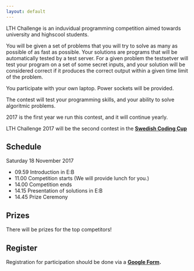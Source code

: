 ```yaml
---
layout: default
---
```

LTH Challenge is an induvidual programming competition aimed towards university and
highscool students.

You will be given a set of problems that you will try to solve as many as possible of
as fast as possible. Your solutions are programs that will be automatically tested by a test
server. For a given problem the testsetver will test your program on a set of some secret inputs,
and your solution will be considered correct if it produces the correct output within a given 
time limit of the problem.

You participate with your own laptop. Power sockets will be provided.

The contest will test your programming skills, and your ability to solve algoritmic problems.

2017 is the first year we run this contest, and it will continue yearly.

LTH Challenge 2017 will be the second contest in the **[Swedish Coding Cup](http://codingcup.se/)**

## Schedule
Saturday 18 November 2017
- 09.59 Introduction in E:B
- 11.00 Competition starts (We will provide lunch for you.)
- 14.00 Competition ends
- 14.15 Presentation of solutions in E:B
- 14.45 Prize Ceremony

## Prizes
There will be prizes for the top competitors!

## Register
Registration for participation should be done via a **[Google Form](https://services.google.com/fb/forms/lthprogrammingchallenge/).**
